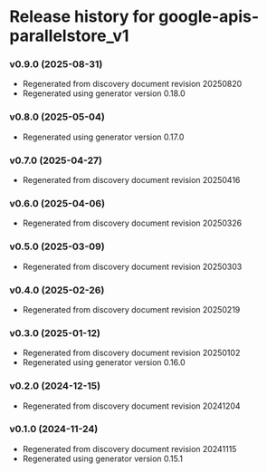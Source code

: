 # Release history for google-apis-parallelstore_v1

### v0.9.0 (2025-08-31)

* Regenerated from discovery document revision 20250820
* Regenerated using generator version 0.18.0

### v0.8.0 (2025-05-04)

* Regenerated using generator version 0.17.0

### v0.7.0 (2025-04-27)

* Regenerated from discovery document revision 20250416

### v0.6.0 (2025-04-06)

* Regenerated from discovery document revision 20250326

### v0.5.0 (2025-03-09)

* Regenerated from discovery document revision 20250303

### v0.4.0 (2025-02-26)

* Regenerated from discovery document revision 20250219

### v0.3.0 (2025-01-12)

* Regenerated from discovery document revision 20250102
* Regenerated using generator version 0.16.0

### v0.2.0 (2024-12-15)

* Regenerated from discovery document revision 20241204

### v0.1.0 (2024-11-24)

* Regenerated from discovery document revision 20241115
* Regenerated using generator version 0.15.1

